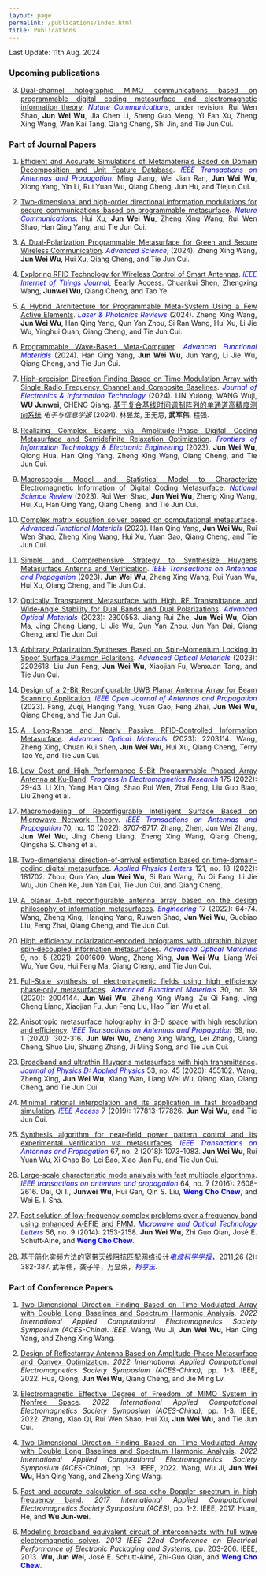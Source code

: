 ```yaml
---
layout: page
permalink: /publications/index.html
title: Publications
---
```

<style>
body {text-align: justify}
blue {
  color: blue;
}
red {
  color: red;
}d
green {
  color: green;
}
</style>

Last Update: 11th Aug. 2024&nbsp;

### Upcoming publications

3. [Dual-channel holographic MIMO communications based on programmable digital coding metasurface and electromagnetic information theory](). *<blue>Nature Communications</blue>*, under revision. Rui Wen Shao, **Jun Wei Wu**, Jia Chen Li, Sheng Guo Meng, Yi Fan Xu, Zheng Xing Wang, Wan Kai Tang, Qiang Cheng, Shi Jin, and Tie Jun Cui.


### Part of Journal Papers

1. [Efficient and Accurate Simulations of Metamaterials Based on Domain Decomposition and Unit Feature Database](https://ieeexplore.ieee.org/document/10630590). *<blue>IEEE Transactions on Antennas and Propagation</blue>*. Ming Jiang, Wei Jian Ran, **Jun Wei Wu**, Xiong Yang, Yin Li, Rui Yuan Wu, Qiang Cheng, Jun Hu, and Tiejun Cui.

1. [Two-dimensional and high-order directional information modulations for secure communications based on programmable metasurface](https://www.nature.com/articles/s41467-024-50482-y). *<blue>Nature Communications</blue>*. Hui Xu, **Jun Wei Wu**, Zheng Xing Wang, Rui Wen Shao, Han Qing Yang, and Tie Jun Cui.

2. [A Dual-Polarization Programmable Metasurface for Green and Secure Wireless Communication](https://onlinelibrary.wiley.com/doi/10.1002/advs.202403624). *<blue>Advanced Science</blue>*, (2024). Zheng Xing Wang, **Jun Wei Wu**, Hui Xu, Qiang Cheng, and Tie Jun Cui. 

5. [Exploring RFID Technology for Wireless Control of Smart Antennas](https://ieeexplore.ieee.org/document/10542330). *<blue>IEEE Internet of Things Journal</blue>*, Eearly Access. Chuankui Shen, Zhengxing Wang, **Junwei Wu**, Qiang Cheng, and Tao Ye

1. [A Hybrid Architecture for Programmable Meta-System Using a Few Active Elements](https://onlinelibrary.wiley.com/doi/10.1002/lpor.202400062). *<blue>Laser & Photonics Reviews</blue>* (2024). Zheng Xing Wang, **Jun Wei Wu**, Han Qing Yang, Qun Yan Zhou, Si Ran Wang, Hui Xu, Li Jie Wu, Yinghui Quan, Qiang Cheng, and Tie Jun Cui.

1. [Programmable Wave-Based Meta-Computer](https://onlinelibrary.wiley.com/doi/10.1002/adfm.202404457). *<blue>Advanced Functional Materials</blue>* (2024). Han Qing Yang, **Jun Wei Wu**, Jun Yang, Li Jie Wu, Qiang Cheng, and Tie Jun Cui.

1. [High-precision Direction Finding Based on Time Modulation Array with Single Radio Frequency Channel and Composite Baselines](https://jeit.ac.cn/cn/article/doi/10.11999/JEIT231137). *<blue>Journal of Electronics & Information Technology</blue>* (2024). LIN Yulong, WANG Wuji, **WU Junwei**, CHENG Qiang. [基于复合基线时间调制阵列的单通道高精度测向系统](https://jeit.ac.cn/cn/article/doi/10.11999/JEIT231137) *电子与信息学报* (2024). 林昱龙, 王无忌, **武军伟**, 程强.

2. [Realizing Complex Beams via Amplitude-Phase Digital Coding Metasurface and Semidefinite Relaxation Optimization](https://www.fitee.zjujournals.com/en/article/doi/10.1631/FITEE.2300146/). *<blue>Frontiers of Information Technology & Electronic Engineering</blue>* (2023). **Jun Wei Wu**, Qiong Hua, Han Qing Yang, Zheng Xing Wang, Qiang Cheng, and Tie Jun Cui.

1. [Macroscopic Model and Statistical Model to Characterize Electromagnetic Information of Digital Coding Metasurface](https://academic.oup.com/nsr/advance-article/doi/10.1093/nsr/nwad299/7455909?utm_source=authortollfreelink&utm_campaign=nsr&utm_medium=email&guestAccessKey=6e90aeb9-ef2a-4ea7-af57-0872d28312a8). *<blue>National Science Review</blue>* (2023). Rui Wen Shao, **Jun Wei Wu**, Zheng Xing Wang, Hui Xu, Han Qing Yang, Qiang Cheng, and Tie Jun Cui.

2. [Complex matrix equation solver based on computational metasurface](https://onlinelibrary.wiley.com/doi/10.1002/adfm.202310234). *<blue>Advanced Functional Materials</blue>* (2023). Han Qing Yang, **Jun Wei Wu**, Rui Wen Shao, Zheng Xing Wang, Hui Xu, Yuan Gao, Qiang Cheng, and Tie Jun Cui.

3. [Simple and Comprehensive Strategy to Synthesize Huygens Metasurface Antenna and Verification](https://ieeexplore.ieee.org/abstract/document/10147911/). *<blue>IEEE Transactions on Antennas and Propagation</blue>* (2023). **Jun Wei Wu**, Zheng Xing Wang, Rui Yuan Wu, Hui Xu, Qiang Cheng, and Tie Jun Cui. 

4. [Optically Transparent Metasurface with High RF Transmittance and Wide‐Angle Stability for Dual Bands and Dual Polarizations](https://onlinelibrary.wiley.com/doi/abs/10.1002/adom.202300553). *<blue>Advanced Optical Materials</blue>* (2023): 2300553. Jiang Rui Zhe, **Jun Wei Wu**, Qian Ma, Jing Cheng Liang, Li Jie Wu, Qun Yan Zhou, Jun Yan Dai, Qiang Cheng, and Tie Jun Cui.

5. [Arbitrary Polarization Syntheses Based on Spin‐Momentum Locking in Spoof Surface Plasmon Polaritons](https://onlinelibrary.wiley.com/doi/abs/10.1002/adom.202202618). *<blue>Advanced Optical Materials</blue>* (2023): 2202618. Liu Jun Feng, **Jun Wei Wu**, Xiaojian Fu, Wenxuan Tang, and Tie Jun Cui. 

6. [Design of a 2-Bit Reconfigurable UWB Planar Antenna Array for Beam Scanning Application](https://ieeexplore.ieee.org/abstract/document/10008041/). *<blue>IEEE Open Journal of Antennas and Propagation</blue>* (2023). Fang, Zuqi, Hanqing Yang, Yuan Gao, Feng Zhai, **Jun Wei Wu**, Qiang Cheng, and Tie Jun Cui. 

7. [A Long‐Range and Nearly Passive RFID‐Controlled Information Metasurface](https://onlinelibrary.wiley.com/doi/abs/10.1002/adom.202203114). *<blue>Advanced Optical Materials</blue>* (2023): 2203114. Wang, Zheng Xing, Chuan Kui Shen, **Jun Wei Wu**, Hui Xu, Qiang Cheng, Terry Tao Ye, and Tie Jun Cui. 

8. [Low Cost and High Performance 5-Bit Programmable Phased Array Antenna at Ku-Band](https://www.jpier.org/PIER/pier.php?paper=22052806). *<blue>Progress In Electromagnetics Research</blue>* 175 (2022): 29-43. Li Xin, Yang Han Qing, Shao Rui Wen, Zhai Feng, Liu Guo Biao, Liu Zheng et al.

9. [Macromodeling of Reconfigurable Intelligent Surface Based on Microwave Network Theory](https://ieeexplore.ieee.org/abstract/document/9818951/). *<blue>IEEE Transactions on Antennas and Propagation</blue>* 70, no. 10 (2022): 8707-8717. Zhang, Zhen, Jun Wei Zhang, **Jun Wei Wu**, Jing Cheng Liang, Zheng Xing Wang, Qiang Cheng, Qingsha S. Cheng et al.

10. [Two-dimensional direction-of-arrival estimation based on time-domain-coding digital metasurface](https://aip.scitation.org/doi/abs/10.1063/5.0124291). *<blue>Applied Physics Letters</blue>* 121, no. 18 (2022): 181702. Zhou, Qun Yan, **Jun Wei Wu**, Si Ran Wang, Zu Qi Fang, Li Jie Wu, Jun Chen Ke, Jun Yan Dai, Tie Jun Cui, and Qiang Cheng. 

11. [A planar 4-bit reconfigurable antenna array based on the design philosophy of information metasurfaces](https://www.sciencedirect.com/science/article/pii/S2095809922004842). *<blue>Engineering</blue>* 17 (2022): 64-74. Wang, Zheng Xing, Hanqing Yang, Ruiwen Shao, **Jun Wei Wu**, Guobiao Liu, Feng Zhai, Qiang Cheng, and Tie Jun Cui. 

12. [High efficiency polarization‐encoded holograms with ultrathin bilayer spin‐decoupled information metasurfaces](https://onlinelibrary.wiley.com/doi/abs/10.1002/adom.202001609). *<blue>Advanced Optical Materials</blue>* 9, no. 5 (2021): 2001609. Wang, Zheng Xing, **Jun Wei Wu**, Liang Wei Wu, Yue Gou, Hui Feng Ma, Qiang Cheng, and Tie Jun Cui. 

13. [Full‐State synthesis of electromagnetic fields using high efficiency phase‐only metasurfaces](https://onlinelibrary.wiley.com/doi/abs/10.1002/adfm.202004144). *<blue>Advanced Functional Materials</blue>* 30, no. 39 (2020): 2004144. **Jun Wei Wu**, Zheng Xing Wang, Zu Qi Fang, Jing Cheng Liang, Xiaojian Fu, Jun Feng Liu, Hao Tian Wu et al. 

14. [Anisotropic metasurface holography in 3-D space with high resolution and efficiency](https://ieeexplore.ieee.org/abstract/document/9142349/). *<blue>IEEE Transactions on Antennas and Propagation</blue>* 69, no. 1 (2020): 302-316. **Jun Wei Wu**, Zheng Xing Wang, Lei Zhang, Qiang Cheng, Shuo Liu, Shuang Zhang, Ji Ming Song, and Tie Jun Cui. 

15. [Broadband and ultrathin Huygens metasurface with high transmittance](https://iopscience.iop.org/article/10.1088/1361-6463/aba460/meta). *<blue>Journal of Physics D: Applied Physics</blue>* 53, no. 45 (2020): 455102. Wang, Zheng Xing, **Jun Wei Wu**, Xiang Wan, Liang Wei Wu, Qiang Xiao, Qiang Cheng, and Tie Jun Cui. 
 
16. [Minimal rational interpolation and its application in fast broadband simulation](https://ieeexplore.ieee.org/abstract/document/8928585/). *<blue>IEEE Access</blue>* 7 (2019): 177813-177826. **Jun Wei Wu**, and Tie Jun Cui. 

17. [Synthesis algorithm for near-field power pattern control and its experimental verification via metasurfaces](https://ieeexplore.ieee.org/abstract/document/8542678/). *<blue>IEEE Transactions on Antennas and Propagation</blue>* 67, no. 2 (2018): 1073-1083. **Jun Wei Wu**, Rui Yuan Wu, Xi Chao Bo, Lei Bao, Xiao Jian Fu, and Tie Jun Cui. 

18. [Large-scale characteristic mode analysis with fast multipole algorithms](https://ieeexplore.ieee.org/abstract/document/7399686/). *<blue>IEEE transactions on antennas and propagation</blue>* 64, no. 7 (2016): 2608-2616. Dai, Qi I., **Junwei Wu**, Hui Gan, Qin S. Liu, **<blue>Weng Cho Chew</blue>**, and Wei E. I. Sha. 
 
19. [Fast solution of low‐frequency complex problems over a frequency band using enhanced A‐EFIE and FMM](https://onlinelibrary.wiley.com/doi/abs/10.1002/mop.28528). *<blue>Microwave and Optical Technology Letters</blue>* 56, no. 9 (2014): 2153-2158. **Jun Wei Wu**, Zhi Guo Qian, José E. Schutt‐Ainé, and **<blue>Weng Cho Chew</blue>**. 

20. [基于简化实频方法的宽带天线阻抗匹配网络设计](http://www.cjors.cn/article/id/1370)*<blue>电波科学学报</blue>*，2011,26 (2): 382-387. 武军伟，龚子平，万显荣，*<blue>柯亨玉</blue>*.

### Part of Conference Papers

1. [Two-Dimensional Direction Finding Based on Time-Modulated Array with Double Long Baselines and Spectrum Harmonic Analysis](https://ieeexplore.ieee.org/abstract/document/10065308). *2022 International Applied Computational Electromagnetics Society Symposium (ACES-China). IEEE.* Wang, Wu Ji, **Jun Wei Wu**, Han Qing Yang, and Zheng Xing Wang.

2. [Design of Reflectarray Antenna Based on Amplitude-Phase Metasurface and Convex Optimization](https://ieeexplore.ieee.org/abstract/document/10065261/). *2022 International Applied Computational Electromagnetics Society Symposium (ACES-China)*, pp. 1-3. IEEE, 2022. Hua, Qiong, **Jun Wei Wu**, Qiang Cheng, and Jie Ming Lv. 

4. [Electromagnetic Effective Degree of Freedom of MIMO System in Nonfree Space](https://ieeexplore.ieee.org/abstract/document/10064722/). *2022 International Applied Computational Electromagnetics Society Symposium (ACES-China)*, pp. 1-3. IEEE, 2022. Zhang, Xiao Qi, Rui Wen Shao, Hui Xu, **Jun Wei Wu**, and Tie Jun Cui. 

5. [Two-Dimensional Direction Finding Based on Time-Modulated Array with Double Long Baselines and Spectrum Harmonic Analysis](https://ieeexplore.ieee.org/abstract/document/10065308/). *2022 International Applied Computational Electromagnetics Society Symposium (ACES-China)*, pp. 1-3. IEEE, 2022. Wang, Wu Ji, **Jun Wei Wu**, Han Qing Yang, and Zheng Xing Wang. 

3. [Fast and accurate calculation of sea echo Doppler spectrum in high frequency band](https://ieeexplore.ieee.org/abstract/document/8051911/). *2017 International Applied Computational Electromagnetics Society Symposium (ACES)*, pp. 1-2. IEEE, 2017. Huan, He, and **Wu Jun-wei**. 

2. [Modeling broadband equivalent circuit of interconnects with full wave electromagnetic solver](https://ieeexplore.ieee.org/abstract/document/6703499/). *2013 IEEE 22nd Conference on Electrical Performance of Electronic Packaging and Systems*, pp. 203-206. IEEE, 2013. **Wu, Jun Wei**, José E. Schutt-Ainé, Zhi-Guo Qian, and **<blue>Weng Cho Chew</blue>**. 
